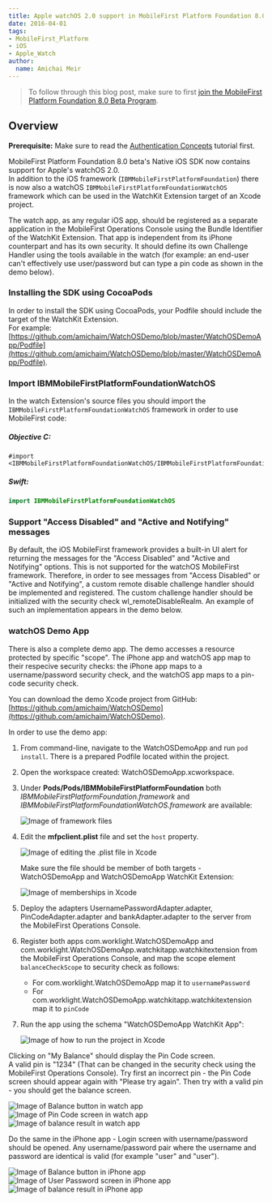 ```yaml
---
title: Apple watchOS 2.0 support in MobileFirst Platform Foundation 8.0 Beta
date: 2016-04-01
tags:
- MobileFirst_Platform
- iOS
- Apple_Watch
author:
  name: Amichai Meir
---
```


> To follow through this blog post, make sure to first [join the MobileFirst Platform Foundation 8.0 Beta Program]({{site.baseurl}}/beta/).

## Overview
**Prerequisite:** Make sure to read the [Authentication Concepts]({{site.baseurl}}/tutorials/en/foundation/8.0/authentication-and-security/authorization-concepts/) tutorial first.

MobileFirst Platform Foundation 8.0 beta's Native iOS SDK now contains support for Apple's  watchOS 2.0.  
In addition to the iOS framework (`IBMMobileFirstPlatformFoundation`) there is now also a watchOS   `IBMMobileFirstPlatformFoundationWatchOS` framework which can be used in the WatchKit Extension target of an Xcode project.

The watch app, as any regular iOS app, should be registered as a separate application in the MobileFirst Operations Console using the Bundle Identifier of the WatchKit Extension. That app is independent from its iPhone counterpart and has its own security. It should define its own Challenge Handler using the tools available in the watch (for example: an end-user can't effectively use user/password but can type a pin code as shown in the demo below).

### Installing the SDK using CocoaPods
In order to install the SDK using CocoaPods, your Podfile should include the target of the WatchKit Extension.  
For example: [https://github.com/amichaim/WatchOSDemo/blob/master/WatchOSDemoApp/Podfile](https://github.com/amichaim/WatchOSDemo/blob/master/WatchOSDemoApp/Podfile).

### Import IBMMobileFirstPlatformFoundationWatchOS
In the watch Extension's source files you should import the `IBMMobileFirstPlatformFoundationWatchOS` framework in order to use MobileFirst code:

##### Objective C:

```objc
#import <IBMMobileFirstPlatformFoundationWatchOS/IBMMobileFirstPlatformFoundationWatchOS.h>
```

##### Swift:

```swift
import IBMMobileFirstPlatformFoundationWatchOS
```

### Support "Access Disabled" and "Active and Notifying" messages
By default, the iOS MobileFirst framework provides a built-in UI alert for returning the messages for the "Access Disabled" and "Active and Notifying" options. This is not supported for the watchOS MobileFirst framework.
Therefore, in order to see messages from "Access Disabled" or "Active and Notifying", a custom remote disable challenge handler should be implemented and registered. The custom challenge handler should be initialized with the security check wl_remoteDisableRealm. An example of such an implementation appears in the demo below.


### watchOS Demo App

There is also a complete demo app. The demo accesses a resource protected by specific "scope". The iPhone app and watchOS app map to their respecive security checks: the iPhone app maps to a username/password security check, and the watchOS app maps to a pin-code security check.

You can download the demo Xcode project from GitHub: [https://github.com/amichaim/WatchOSDemo](https://github.com/amichaim/WatchOSDemo).

In order to use the demo app:

1. From command-line, navigate to the WatchOSDemoApp and run `pod install`. There is a prepared Podfile located within the project.

2. Open the workspace created: WatchOSDemoApp.xcworkspace.

3. Under **Pods/Pods/IBMMobileFirstPlatformFoundation** both *IBMMobileFirstPlatformFoundation.framework* and *IBMMobileFirstPlatformFoundationWatchOS.framework* are available:

    ![Image of framework files]({{site.baseurl}}/assets/blog/2016-04-01-apple-watchOS-2-0-support-in-mobilefirst-platform-foundation-8-0/Pod_frameworks.png)

4. Edit the **mfpclient.plist** file and set the `host` property.

    ![Image of editing the .plist file in Xcode]({{site.baseurl}}/assets/blog/2016-04-01-apple-watchOS-2-0-support-in-mobilefirst-platform-foundation-8-0/mfpclient.plist_edit.png)

    Make sure the file should be member of both targets - WatchOSDemoApp and WatchOSDemoApp WatchKit Extension:

    ![Image of memberships in Xcode]({{site.baseurl}}/assets/blog/2016-04-01-apple-watchOS-2-0-support-in-mobilefirst-platform-foundation-8-0/mfpclient.plist_membership.png)

5. Deploy the adapters UsernamePasswordAdapter.adapter, PinCodeAdapter.adapter and bankAdapter.adapter to the server from the MobileFirst Operations Console.

6. Register both apps com.worklight.WatchOSDemoApp and com.worklight.WatchOSDemoApp.watchkitapp.watchkitextension from the MobileFirst Operations Console, and map the scope element `balanceCheckScope` to security check as follows:
    - For com.worklight.WatchOSDemoApp map it to `usernamePassword`
    - For com.worklight.WatchOSDemoApp.watchkitapp.watchkitextension map it to `pinCode`

7. Run the app using the schema "WatchOSDemoApp WatchKit App":

    ![Image of how to run the project in Xcode]({{site.baseurl}}/assets/blog/2016-04-01-apple-watchOS-2-0-support-in-mobilefirst-platform-foundation-8-0/Run_demo_app_on_watch.png)

Clicking on "My Balance" should display the Pin Code screen.  
A valid pin is "1234" (That can be changed in the security check using the MobileFirst Operations Console). Try first an incorrect pin - the Pin Code screen should appear again with "Please try again". Then try with a valid pin - you should get the balance screen.  

![Image of Balance button in watch app]({{site.baseurl}}/assets/blog/2016-04-01-apple-watchOS-2-0-support-in-mobilefirst-platform-foundation-8-0/Balance_btn_watch.png)
![Image of Pin Code screen in watch app]({{site.baseurl}}/assets/blog/2016-04-01-apple-watchOS-2-0-support-in-mobilefirst-platform-foundation-8-0/Pincode_screen.png)
![Image of balance result in watch app]({{site.baseurl}}/assets/blog/2016-04-01-apple-watchOS-2-0-support-in-mobilefirst-platform-foundation-8-0/Watch_balance_screen.png)

Do the same in the iPhone app - Login screen with username/password should be opened. Any username/password pair where the username and password are identical is valid (for example "user" and "user").

![Image of Balance button in iPhone app]({{site.baseurl}}/assets/blog/2016-04-01-apple-watchOS-2-0-support-in-mobilefirst-platform-foundation-8-0/Balance_btn_iphone.png)
![Image of User Password screen in iPhone app]({{site.baseurl}}/assets/blog/2016-04-01-apple-watchOS-2-0-support-in-mobilefirst-platform-foundation-8-0/User_password_screen.png)
![Image of balance result in iPhone app]({{site.baseurl}}/assets/blog/2016-04-01-apple-watchOS-2-0-support-in-mobilefirst-platform-foundation-8-0/Iphone_balance_screen.png)

